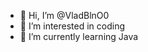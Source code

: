 - 👋 Hi, I’m @VladBlnO0
- 👀 I’m interested in coding
- 🌱 I’m currently learning Java

<!---
VladBlnO0/VladBlnO0 is a ✨ special ✨ repository because its `README.md` (this file) appears on your GitHub profile.
You can click the Preview link to take a look at your changes.
--->
